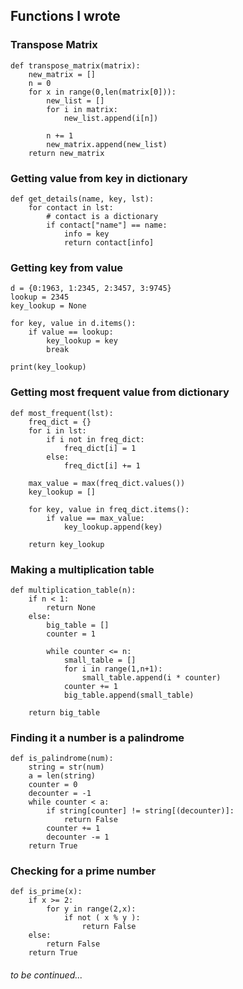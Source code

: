 ## Functions I wrote


### Transpose Matrix
```
def transpose_matrix(matrix):
    new_matrix = []
    n = 0
    for x in range(0,len(matrix[0])):
        new_list = []
        for i in matrix:
            new_list.append(i[n])
    
        n += 1
        new_matrix.append(new_list)
    return new_matrix
```

### Getting value from key in dictionary
```
def get_details(name, key, lst):
    for contact in lst:
        # contact is a dictionary
        if contact["name"] == name:
            info = key
            return contact[info]
```

### Getting key from value 
```
d = {0:1963, 1:2345, 2:3457, 3:9745}
lookup = 2345
key_lookup = None

for key, value in d.items():
    if value == lookup:
        key_lookup = key
        break
        
print(key_lookup)
```

### Getting most frequent value from dictionary
```
def most_frequent(lst):
    freq_dict = {}
    for i in lst: 
        if i not in freq_dict:
            freq_dict[i] = 1
        else:
            freq_dict[i] += 1
            
    max_value = max(freq_dict.values())
    key_lookup = []
    
    for key, value in freq_dict.items():
        if value == max_value:
            key_lookup.append(key)
            
    return key_lookup
```
### Making a multiplication table
```
def multiplication_table(n):
    if n < 1:
        return None
    else:
        big_table = []
        counter = 1
        
        while counter <= n:
            small_table = []
            for i in range(1,n+1):
                small_table.append(i * counter)
            counter += 1
            big_table.append(small_table)
            
    return big_table
```

### Finding it a number is a palindrome
```
def is_palindrome(num):
    string = str(num)
    a = len(string)
    counter = 0
    decounter = -1
    while counter < a:
        if string[counter] != string[(decounter)]:
            return False
        counter += 1
        decounter -= 1
    return True
```

### Checking for a prime number
```
def is_prime(x):
    if x >= 2:
        for y in range(2,x):
            if not ( x % y ):
                return False
    else:
        return False
    return True
```

###### to be *continued*...